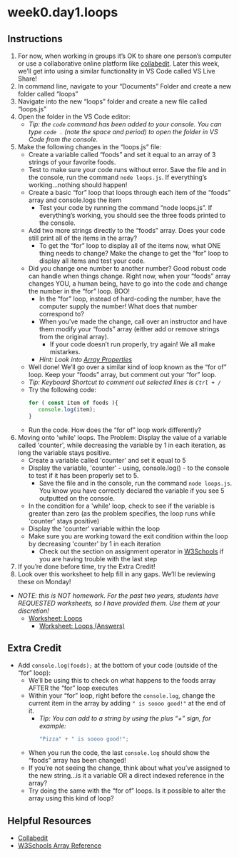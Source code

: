# week0.day1.loops

## Instructions
1. For now, when working in groups it’s OK to share one person’s computer or use a collaborative online platform like [collabedit](http://collabedit.com/). Later this week, we’ll get into using a similar functionality in VS Code called VS Live Share!
2. In command line, navigate to your “Documents” Folder and create a new folder called “loops”
3. Navigate into the new “loops” folder and create a new file called “loops.js”
4. Open the folder in the VS Code editor:
   - *Tip: the `code` command has been added to your console. You can type `code .` (note the space and period) to open the folder in VS Code from the console.*
5. Make the following changes in the “loops.js” file:
   - Create a variable called “foods” and set it equal to an array of 3 strings of your favorite foods.
   - Test to make sure your code runs without error. Save the file and in the console, run the command `node loops.js`. If everything’s working...nothing should happen!
   - Create a basic “for” loop that loops through each item of the “foods” array and console.logs the item
     - Test your code by running the command “node loops.js”. If everything’s working, you should see the three foods printed to the console.
   - Add two more strings directly to the “foods” array. Does your code still print all of the items in the array?
     - To get the “for” loop to display all of the items now, what ONE thing needs to change? Make the change to get the “for” loop to display all items and test your code.
   - Did you change one number to another number? Good robust code can handle when things change. Right now, when your “foods” array changes YOU, a human being, have to go into the code and change the number in the “for” loop. BOO!
     - In the “for” loop, instead of hard-coding the number, have the computer supply the number! What does that number correspond to?
     - When you’ve made the change, call over an instructor and have them modify your “foods” array (either add or remove strings from the original array).
         - If your code doesn’t run properly, try again! We all make mistarkes.
     - *Hint: Look into [Array Properties](https://www.w3schools.com/Jsref/jsref_obj_array.asp)*
   - Well done! We’ll go over a similar kind of loop known as the “for of” loop. Keep your “foods” array, but comment out your “for” loop.
   - *Tip: Keyboard Shortcut to comment out selected lines is `Ctrl + /`*
   - Try the following code:
      ```javascript
      for ( const item of foods ){
         console.log(item);
      }
      ```
   - Run the code. How does the “for of” loop work differently?
6. Moving onto 'while' loops. The Problem: Display the value of a variable called 'counter', while decreasing the variable by 1 in each iteration, as long the variable stays positive.
    - Create a variable called 'counter' and set it equal to 5
    - Display the variable, 'counter' - using, console.log() - to the console to test if it has been properly set to 5.
      - Save the file and in the console, run the command `node loops.js`. You know you have correctly declared the variable if you see 5 outputted on the console.
    - In the condition for a 'while' loop, check to see if the variable is greater than zero (as the problem specifies, the loop runs while 'counter' stays positive)
    - Display the 'counter' variable within the loop
    - Make sure you are working toward the exit condition within the loop by decreasing 'counter' by 1 in each iteration
      - Check out the section on assignment operator in [W3Schools](https://www.w3schools.com/js/js_operators.asp) if you are having trouble with the last step
7. If you’re done before time, try the Extra Credit!
8. Look over this worksheet to help fill in any gaps. We’ll be reviewing these on Monday!
  - *NOTE: this is NOT homework. For the past two years, students have REQUESTED worksheets, so I have provided them. Use them at your discretion!*
    - [Worksheet: Loops](https://docs.google.com/document/d/1dhigvTqBtSZ2hDeCZW5Re1KACJhXzyC9_aNwTGn5WtQ/edit?usp=sharing)
      - [Worksheet: Loops (Answers)](https://docs.google.com/document/d/1lcziRMrAfGcJ9rNApYpsGLCLatONfnilURRhAO2CAXY/edit?usp=sharing)

## Extra Credit
- Add `console.log(foods);` at the bottom of your code (outside of the “for” loop):
  - We’ll be using this to check on what happens to the foods array AFTER the “for” loop executes
  - Within your “for” loop, right before the `console.log`, change the current item in the array by adding `" is soooo good!"` at the end of it.
    - *Tip: You can add to a string by using the plus “+” sign, for example:*
         ```javascript
         "Pizza" + " is soooo good!";
         ```
  - When you run the code, the last `console.log` should show the “foods” array has been changed!
  - If you’re not seeing the change, think about what you’ve assigned to the new string...is it a variable OR a direct indexed reference in the array?
  - Try doing the same with the “for of” loops. Is it possible to alter the array using this kind of loop?

## Helpful Resources
- [Collabedit](http://collabedit.com/)
- [W3Schools Array Reference](https://www.w3schools.com/Jsref/jsref_obj_array.asp)
